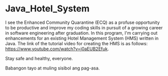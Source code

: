 # Java_Hotel_System
I see the Enhanced Community Quarantine (ECQ) as a profuse opportunity to be productive and improve my coding skills in pursuit of a growing career in software engineering after graduation. In this program, I'm carrying out enhancements for an existing Hotel Management System (HMS) written in Java. The link of the tutorial video for creating the HMS is as follows: https://www.youtube.com/watch?v=j0aEUB2Efuk.

Stay safe and healthy, everyone.

Babangon tayo at muling sisibol ang pag-asa.

